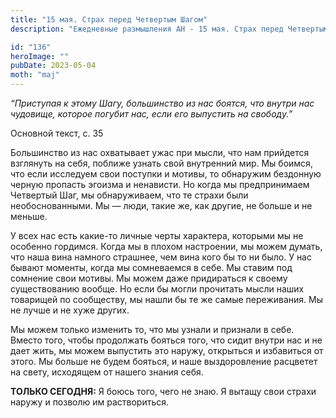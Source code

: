 ```yaml
---
title: "15 мая. Страх перед Четвертым Шагом"
description: "Ежедневные размышления АН - 15 мая. Страх перед Четвертым Шагом"

id: "136"
heroImage: ""
pubDate: 2023-05-04
moth: "maj"
---
```


_“Приступая к этому Шагу, большинство из нас боятся, что внутри нас чудовище,
которое погубит нас, если его выпустить на свободу.”_

Основной текст, с. 35

Большинство из нас охватывает ужас при мысли, что нам прийдется взглянуть на
себя, поближе узнать свой внутренний мир. Мы боимся, что если исследуем свои
поступки и мотивы, то обнаружим бездонную черную пропасть эгоизма и ненависти.
Но когда мы предпринимаем Четвертый Шаг, мы обнаруживаем, что те страхи были
необоснованными. Мы — люди, такие же, как другие, не больше и не меньше.

У всех нас есть какие-то личные черты характера, которыми мы не особенно
гордимся. Когда мы в плохом настроении, мы можем думать, что наша вина намного
страшнее, чем вина кого бы то ни было. У нас бывают моменты, когда мы
сомневаемся в себе. Мы ставим под сомнение свои мотивы. Мы можем даже
придираться к своему существованию вообще. Но если бы могли прочитать мысли
наших товарищей по сообществу, мы нашли бы те же самые переживания. Мы не
лучше и не хуже других.

Мы можем только изменить то, что мы узнали и признали в себе. Вместо того,
чтобы продолжать бояться того, что сидит внутри нас и не дает жить, мы можем
выпустить это наружу, открыться и избавиться от этого. Мы больше не будем
бояться, и наше выздоровление расцветет на свету, исходящем от нашего знания
себя.

**ТОЛЬКО СЕГОДНЯ:** Я боюсь того, чего не знаю. Я вытащу свои страхи наружу и
позволю им раствориться.
